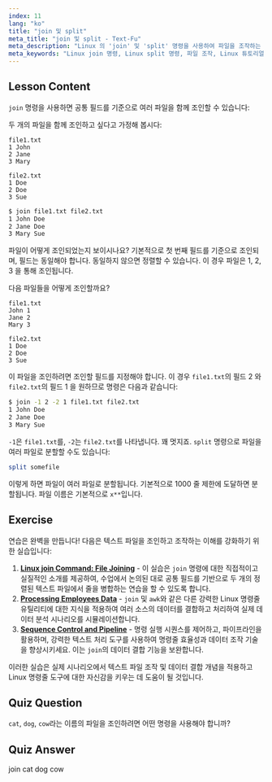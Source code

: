 ```yaml
---
index: 11
lang: "ko"
title: "join 및 split"
meta_title: "join 및 split - Text-Fu"
meta_description: "Linux 의 'join' 및 'split' 명령을 사용하여 파일을 조작하는 방법을 배우세요. 공통 필드를 기준으로 파일을 결합하고 큰 파일을 효율적으로 분할하는 방법을 이해하세요. 실용적인 예제와 팁을 얻으세요."
meta_keywords: "Linux join 명령, Linux split 명령, 파일 조작, Linux 튜토리얼, 명령줄, 초보자 Linux, Linux 가이드"
---
```


## Lesson Content

`join` 명령을 사용하면 공통 필드를 기준으로 여러 파일을 함께 조인할 수 있습니다:

두 개의 파일을 함께 조인하고 싶다고 가정해 봅시다:

```plaintext
file1.txt
1 John
2 Jane
3 Mary

file2.txt
1 Doe
2 Doe
3 Sue
```

```bash
$ join file1.txt file2.txt
1 John Doe
2 Jane Doe
3 Mary Sue
```

파일이 어떻게 조인되었는지 보이시나요? 기본적으로 첫 번째 필드를 기준으로 조인되며, 필드는 동일해야 합니다. 동일하지 않으면 정렬할 수 있습니다. 이 경우 파일은 1, 2, 3 을 통해 조인됩니다.

다음 파일들을 어떻게 조인할까요?

```plaintext
file1.txt
John 1
Jane 2
Mary 3

file2.txt
1 Doe
2 Doe
3 Sue
```

이 파일을 조인하려면 조인할 필드를 지정해야 합니다. 이 경우 `file1.txt`의 필드 2 와 `file2.txt`의 필드 1 을 원하므로 명령은 다음과 같습니다:

```bash
$ join -1 2 -2 1 file1.txt file2.txt
1 John Doe
2 Jane Doe
3 Mary Sue
```

`-1`은 `file1.txt`를, `-2`는 `file2.txt`를 나타냅니다. 꽤 멋지죠. `split` 명령으로 파일을 여러 파일로 분할할 수도 있습니다:

```bash
split somefile
```

이렇게 하면 파일이 여러 파일로 분할됩니다. 기본적으로 1000 줄 제한에 도달하면 분할됩니다. 파일 이름은 기본적으로 `x**`입니다.

## Exercise

연습은 완벽을 만듭니다! 다음은 텍스트 파일을 조인하고 조작하는 이해를 강화하기 위한 실습입니다:

1. **[Linux join Command: File Joining](https://labex.io/ko/labs/linux-linux-join-command-file-joining-219193)** - 이 실습은 `join` 명령에 대한 직접적이고 실질적인 소개를 제공하여, 수업에서 논의된 대로 공통 필드를 기반으로 두 개의 정렬된 텍스트 파일에서 줄을 병합하는 연습을 할 수 있도록 합니다.
2. **[Processing Employees Data](https://labex.io/ko/labs/linux-processing-employees-data-388132)** - `join` 및 `awk`와 같은 다른 강력한 Linux 명령줄 유틸리티에 대한 지식을 적용하여 여러 소스의 데이터를 결합하고 처리하여 실제 데이터 분석 시나리오를 시뮬레이션합니다.
3. **[Sequence Control and Pipeline](https://labex.io/ko/labs/linux-sequence-control-and-pipeline-17994)** - 명령 실행 시퀀스를 제어하고, 파이프라인을 활용하며, 강력한 텍스트 처리 도구를 사용하여 명령줄 효율성과 데이터 조작 기술을 향상시키세요. 이는 `join`의 데이터 결합 기능을 보완합니다.

이러한 실습은 실제 시나리오에서 텍스트 파일 조작 및 데이터 결합 개념을 적용하고 Linux 명령줄 도구에 대한 자신감을 키우는 데 도움이 될 것입니다.

## Quiz Question

`cat`, `dog`, `cow`라는 이름의 파일을 조인하려면 어떤 명령을 사용해야 합니까?

## Quiz Answer

join cat dog cow
